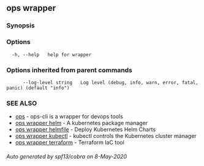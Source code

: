 ## ops wrapper



### Synopsis



### Options

```
  -h, --help   help for wrapper
```

### Options inherited from parent commands

```
      --log-level string   Log level (debug, info, warn, error, fatal, panic) (default "info")
```

### SEE ALSO

* [ops](ops.md)	 - ops-cli is a wrapper for devops tools
* [ops wrapper helm](ops_wrapper_helm.md)	 - A kubernetes package manager
* [ops wrapper helmfile](ops_wrapper_helmfile.md)	 - Deploy Kubernetes Helm Charts
* [ops wrapper kubectl](ops_wrapper_kubectl.md)	 - kubectl controls the Kubernetes cluster manager
* [ops wrapper terraform](ops_wrapper_terraform.md)	 - Terraform IaC tool

###### Auto generated by spf13/cobra on 8-May-2020
